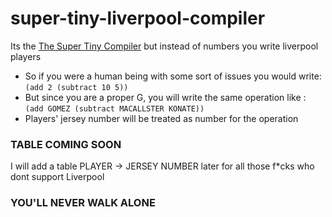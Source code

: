 # super-tiny-liverpool-compiler
Its the [The Super Tiny Compiler][1]  but instead of numbers you write liverpool players

- So if you were a human being with some sort of issues you would write: `(add 2 (subtract 10 5))`
- But since you are a proper G, you will write the same operation like : `(add GOMEZ (subtract MACALLSTER KONATE))`
- Players' jersey number will be treated as number for the operation 

### TABLE COMING SOON
I will add a table PLAYER -> JERSEY NUMBER later for all those f*cks who dont support Liverpool

### YOU'LL NEVER WALK ALONE



[1]: https://github.com/thejameskyle/the-super-tiny-compiler
